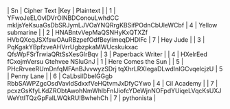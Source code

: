 | Sn | Cipher Text                                                        |Key | Plaintext          |
| 1  | YFwoJeELOvlDVrOlNBDConouLwhdCC mkIjsYeKsuaGsDbSRJymLJVOaYNQRrgKBSifPOdnCbUleWCbf         | 4   | Yellow submarine   |
| 2  | HNABntvVepMaQSNHyKxQTXZf HVbQXcqJSXfswOAuRBzpefOdfBeylimeqDHDlFc                         | 7   | Hey Jude           |
| 3  | PqKgakYBpfzveAHVrrUgbzpkaMWUcskukxac QfsWpFSrTrwiaQRtSsXesGlrBqv                         | 3   | Paperback Writer   |
| 4  | HXelrEed fCxojmVersu Gtehvee NSluGnJ                                                     | 1   | Here Comes the Sun |
| 5  | PHcRrveeRUmDnfqMFAnBJvvwyzSDrj tqXhrLRXIegaDLwdInIGCvqelcjzU                             | 5   | Penny Lane         |
| 6  | CaLbsilDbelGGgb RbbSAWPZgcOsdVavIdSdxxfVeHQtvmJxDfyCYwo                                  | 4   | Cil Academy        |
| 7  | pcxzGsKfyLKdZRObtAwohNmWhlbFnIJiofcYDeWjnNOFpdYUiqeLVqcKsUXJWeYttITQzGpFaILWQkRU!BwhehCh | 7   | pythonista         |